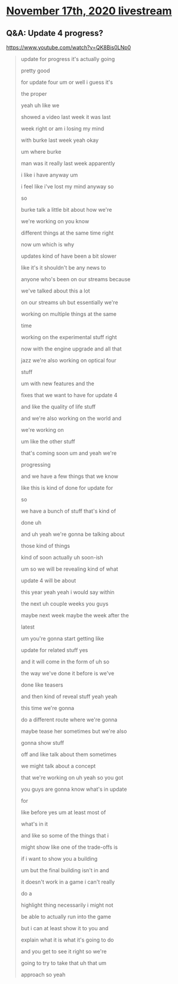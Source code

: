 # [November 17th, 2020 livestream](../2020-11-17.md)
## Q&A: Update 4 progress?
https://www.youtube.com/watch?v=QK8Bis0LNp0
> update for progress it's actually going
> 
> pretty good
> 
> for update four um or well i guess it's
> 
> the proper
> 
> yeah uh like we
> 
> showed a video last week it was last
> 
> week right or am i losing my mind
> 
> with burke last week yeah okay
> 
> um where burke
> 
> man was it really last week apparently
> 
> i like i have anyway um
> 
> i feel like i've lost my mind anyway so
> 
> so
> 
> burke talk a little bit about how we're
> 
> we're working on you know
> 
> different things at the same time right
> 
> now um which is why
> 
> updates kind of have been a bit slower
> 
> like it's it shouldn't be any news to
> 
> anyone who's been on our streams because
> 
> we've talked about this a lot
> 
> on our streams uh but essentially we're
> 
> working on multiple things at the same
> 
> time
> 
> working on the experimental stuff right
> 
> now with the engine upgrade and all that
> 
> jazz we're also working on optical four
> 
> stuff
> 
> um with new features and the
> 
> fixes that we want to have for update 4
> 
> and like the quality of life stuff
> 
> and we're also working on the world and
> 
> we're working on
> 
> um like the other stuff
> 
> that's coming soon um and yeah we're
> 
> progressing
> 
> and we have a few things that we know
> 
> like this is kind of done for update for
> 
> so
> 
> we have a bunch of stuff that's kind of
> 
> done uh
> 
> and uh yeah we're gonna be talking about
> 
> those kind of things
> 
> kind of soon actually uh soon-ish
> 
> um so we will be revealing kind of what
> 
> update 4 will be about
> 
> this year yeah yeah i would say within
> 
> the next uh couple weeks you guys
> 
> maybe next week maybe the week after the
> 
> latest
> 
> um you're gonna start getting like
> 
> update for related stuff yes
> 
> and it will come in the form of uh so
> 
> the way we've done it before is we've
> 
> done like teasers
> 
> and then kind of reveal stuff yeah yeah
> 
> this time we're gonna
> 
> do a different route where we're gonna
> 
> maybe tease her sometimes but we're also
> 
> gonna show stuff
> 
> off and like talk about them sometimes
> 
> we might talk about a concept
> 
> that we're working on uh yeah so you got
> 
> you guys are gonna know what's in update
> 
> for
> 
> like before yes um at least most of
> 
> what's in it
> 
> and like so some of the things that i
> 
> might show like one of the trade-offs is
> 
> if i want to show you a building
> 
> um but the final building isn't in and
> 
> it doesn't work in a game i can't really
> 
> do a
> 
> highlight thing necessarily i might not
> 
> be able to actually run into the game
> 
> but i can at least show it to you and
> 
> explain what it is what it's going to do
> 
> and you get to see it right so we're
> 
> going to try to take that uh that um
> 
> approach so yeah
> 
